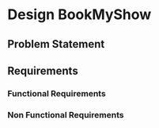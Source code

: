# Design BookMyShow

## Problem Statement

## Requirements
### Functional Requirements

### Non Functional Requirements



